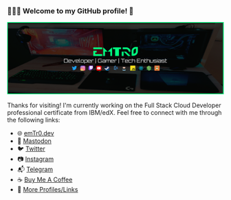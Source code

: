 ### 👨🏽‍💻 Welcome to my GitHub profile! 🚀

[![emTr0 profile banner](https://github.com/emTr0/emTr0/blob/master/emtr0-banner-new-pc.png)](https://emTr0.dev)

Thanks for visiting! I'm currently working on the Full Stack Cloud Developer professional certificate from IBM/edX. Feel free to connect with me through the following links:

- 🌐 [emTr0.dev](https://emTr0.dev)
- :elephant: [Mastodon](https://hachyderm.io/@emTr0?rel=me)
- 🐦 [Twitter](https://twitter.com/emTr0)
- 📷 [Instagram](https://instagram.com/emTr0x)
- 📬 [Telegram](https://t.me/emTr0)
- ☕ [Buy Me A Coffee](https://www.buymeacoffee.com/emTr0)
- 🔗 [More Profiles/Links](https://beacons.ai/emTr0)
